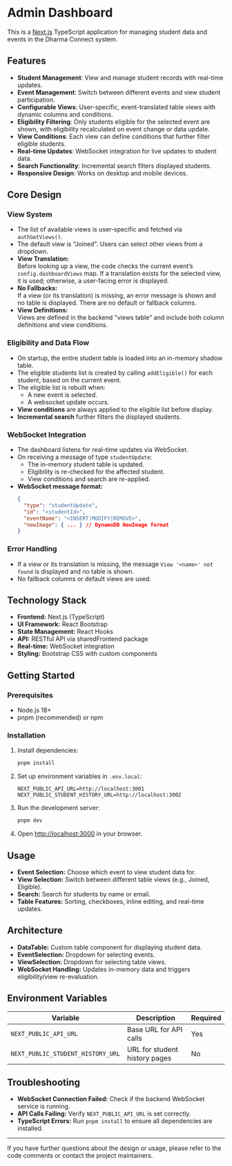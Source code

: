 # Admin Dashboard

This is a [Next.js](https://nextjs.org/) TypeScript application for managing student data and events in the Dharma Connect system.

## Features

- **Student Management**: View and manage student records with real-time updates.
- **Event Management**: Switch between different events and view student participation.
- **Configurable Views**: User-specific, event-translated table views with dynamic columns and conditions.
- **Eligibility Filtering**: Only students eligible for the selected event are shown, with eligibility recalculated on event change or data update.
- **View Conditions**: Each view can define conditions that further filter eligible students.
- **Real-time Updates**: WebSocket integration for live updates to student data.
- **Search Functionality**: Incremental search filters displayed students.
- **Responsive Design**: Works on desktop and mobile devices.

## Core Design

### View System

- The list of available views is user-specific and fetched via `authGetViews()`.
- The default view is "Joined". Users can select other views from a dropdown.
- **View Translation:**  
  Before looking up a view, the code checks the current event’s `config.dashboardViews` map. If a translation exists for the selected view, it is used; otherwise, a user-facing error is displayed.
- **No Fallbacks:**  
  If a view (or its translation) is missing, an error message is shown and no table is displayed. There are no default or fallback columns.
- **View Definitions:**  
  Views are defined in the backend "views table" and include both column definitions and view conditions.

### Eligibility and Data Flow

- On startup, the entire student table is loaded into an in-memory shadow table.
- The eligible students list is created by calling `addEligible()` for each student, based on the current event.
- The eligible list is rebuilt when:
  - A new event is selected.
  - A websocket update occurs.
- **View conditions** are always applied to the eligible list before display.
- **Incremental search** further filters the displayed students.

### WebSocket Integration

- The dashboard listens for real-time updates via WebSocket.
- On receiving a message of type `studentUpdate`:
  - The in-memory student table is updated.
  - Eligibility is re-checked for the affected student.
  - View conditions and search are re-applied.
- **WebSocket message format:**
  ```json
  {
    "type": "studentUpdate",
    "id": "<studentId>",
    "eventName": "<INSERT|MODIFY|REMOVE>",
    "newImage": { ... } // DynamoDB NewImage format
  }
  ```

### Error Handling

- If a view or its translation is missing, the message `View '<name>' not found` is displayed and no table is shown.
- No fallback columns or default views are used.

## Technology Stack

- **Frontend:** Next.js (TypeScript)
- **UI Framework:** React Bootstrap
- **State Management:** React Hooks
- **API:** RESTful API via sharedFrontend package
- **Real-time:** WebSocket integration
- **Styling:** Bootstrap CSS with custom components

## Getting Started

### Prerequisites

- Node.js 18+
- pnpm (recommended) or npm

### Installation

1. Install dependencies:
   ```bash
   pnpm install
   ```

2. Set up environment variables in `.env.local`:
   ```
   NEXT_PUBLIC_API_URL=http://localhost:3001
   NEXT_PUBLIC_STUDENT_HISTORY_URL=http://localhost:3002
   ```

3. Run the development server:
   ```bash
   pnpm dev
   ```

4. Open [http://localhost:3000](http://localhost:3000) in your browser.

## Usage

- **Event Selection:** Choose which event to view student data for.
- **View Selection:** Switch between different table views (e.g., Joined, Eligible).
- **Search:** Search for students by name or email.
- **Table Features:** Sorting, checkboxes, inline editing, and real-time updates.

## Architecture

- **DataTable:** Custom table component for displaying student data.
- **EventSelection:** Dropdown for selecting events.
- **ViewSelection:** Dropdown for selecting table views.
- **WebSocket Handling:** Updates in-memory data and triggers eligibility/view re-evaluation.

## Environment Variables

| Variable                        | Description                        | Required |
|----------------------------------|------------------------------------|----------|
| `NEXT_PUBLIC_API_URL`            | Base URL for API calls             | Yes      |
| `NEXT_PUBLIC_STUDENT_HISTORY_URL`| URL for student history pages      | No       |

## Troubleshooting

- **WebSocket Connection Failed:** Check if the backend WebSocket service is running.
- **API Calls Failing:** Verify `NEXT_PUBLIC_API_URL` is set correctly.
- **TypeScript Errors:** Run `pnpm install` to ensure all dependencies are installed.

---

If you have further questions about the design or usage, please refer to the code comments or contact the project maintainers.